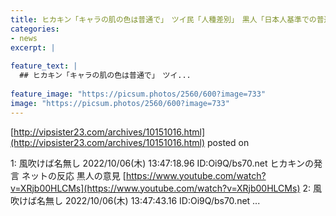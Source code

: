 ```yaml
---
title: ヒカキン「キャラの肌の色は普通で」　ツイ民「人種差別」　黒人「日本人基準での普通だろ。問題ない」
categories:
- news
excerpt: |
  
feature_text: |
  ## ヒカキン「キャラの肌の色は普通で」　ツイ...
  
feature_image: "https://picsum.photos/2560/600?image=733"
image: "https://picsum.photos/2560/600?image=733"
---
```


[http://vipsister23.com/archives/10151016.html](http://vipsister23.com/archives/10151016.html)
posted on 

<!--more-->

1: 風吹けば名無し 2022/10/06(木) 13:47:18.96 ID:Oi9Q/bs70.net ヒカキンの発言 ネットの反応 黒人の意見 [https://www.youtube.com/watch?v=XRjb00HLCMs](https://www.youtube.com/watch?v=XRjb00HLCMs) 2: 風吹けば名無し 2022/10/06(木) 13:47:43.16 ID:Oi9Q/bs70.net ...
